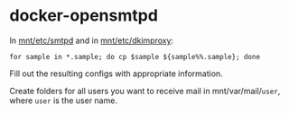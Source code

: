 # docker-opensmtpd

In [mnt/etc/smtpd](mnt/etc/smtpd) and in [mnt/etc/dkimproxy](mnt/etc/dkimproxy):  
```
for sample in *.sample; do cp $sample ${sample%%.sample}; done  
```
Fill out the resulting configs with appropriate information.   

Create folders for all users you want to receive mail in mnt/var/mail/`user`, where `user` is the user name.  

